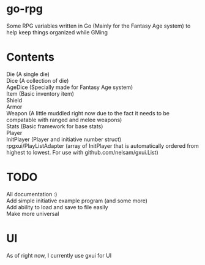 # go-rpg
Some RPG variables written in Go (Mainly for the Fantasy Age system) to help keep things organized while GMing

# Contents  
Die (A single die)  
Dice (A collection of die)  
AgeDice (Specially made for Fantasy Age system)  
Item (Basic inventory item)  
Shield  
Armor  
Weapon (A little muddled right now due to the fact it needs to be compatable with ranged and melee weapons)  
Stats (Basic framework for base stats)  
Player  
InitPlayer (Player and initiative number struct)  
rpgxui/PlayListAdapter (array of InitPlayer that is automatically ordered from highest to lowest. For use with github.com/nelsam/gxui.List)

# TODO
All documentation :)  
Add simple initiative example program (and some more)  
Add ability to load and save to file easily  
Make more universal  

# UI
As of right now, I currently use gxui for UI
